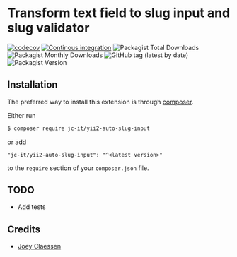 # Transform text field to slug input and slug validator

[![codecov](https://codecov.io/gh/jc-it/yii2-auto-slug-input/branch/master/graph/badge.svg)](https://codecov.io/gh/jc-it/yii2-secrets)
[![Continous integration](https://github.com/jc-it/yii2-auto-slug-input/actions/workflows/ci.yaml/badge.svg)](https://github.com/jc-it/yii2-auto-slug-input/actions/workflows/ci.yaml)
![Packagist Total Downloads](https://img.shields.io/packagist/dt/jc-it/yii2-auto-slug-input)
![Packagist Monthly Downloads](https://img.shields.io/packagist/dm/jc-it/yii2-auto-slug-input)
![GitHub tag (latest by date)](https://img.shields.io/github/v/tag/jc-it/yii2-auto-slug-input)
![Packagist Version](https://img.shields.io/packagist/v/jc-it/yii2-auto-slug-input)

## Installation

The preferred way to install this extension is through [composer](http://getcomposer.org/download/).

Either run

```bash
$ composer require jc-it/yii2-auto-slug-input
```

or add

```
"jc-it/yii2-auto-slug-input": "^<latest version>"
```

to the `require` section of your `composer.json` file.

## TODO
- Add tests

## Credits
- [Joey Claessen](https://github.com/joester89)
